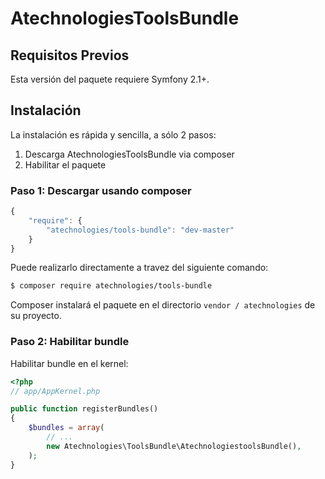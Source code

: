 AtechnologiesToolsBundle
========================

## Requisitos Previos

Esta versión del paquete requiere Symfony 2.1+.

## Instalación

La instalación es rápida y sencilla, a sólo 2 pasos:

1. Descarga AtechnologiesToolsBundle via composer
2. Habilitar el paquete

### Paso 1: Descargar usando composer

```js
{
    "require": {
        "atechnologies/tools-bundle": "dev-master"
    }
}
```

Puede realizarlo directamente a travez del siguiente comando:

``` bash
$ composer require atechnologies/tools-bundle
```

Composer instalará el paquete en el directorio `vendor / atechnologies` de su proyecto.

### Paso 2: Habilitar bundle

Habilitar bundle en el kernel:

``` php
<?php
// app/AppKernel.php

public function registerBundles()
{
    $bundles = array(
        // ...
        new Atechnologies\ToolsBundle\AtechnologiestoolsBundle(),
    );
}